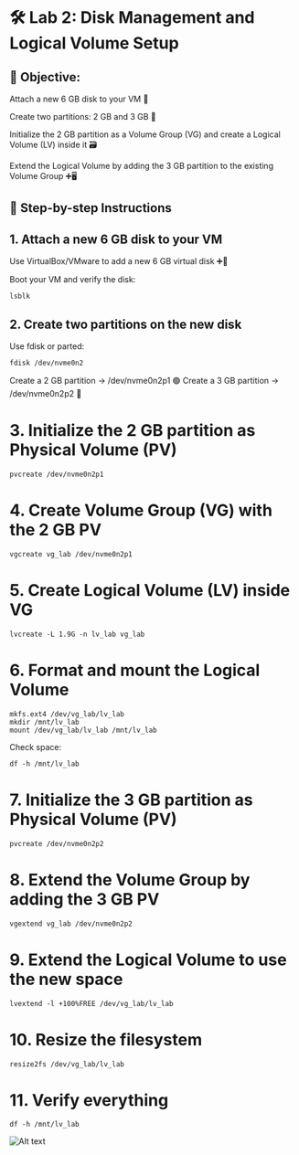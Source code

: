 # 🛠️ Lab 2: Disk Management and Logical Volume Setup

## 🎯 Objective:

Attach a new 6 GB disk to your VM 💾

Create two partitions: 2 GB and 3 GB 🔧

Initialize the 2 GB partition as a Volume Group (VG) and create a Logical Volume (LV) inside it 🗃️

Extend the Logical Volume by adding the 3 GB partition to the existing Volume Group ➕🖥️

## 📝 Step-by-step Instructions

## 1. Attach a new 6 GB disk to your VM
Use VirtualBox/VMware to add a new 6 GB virtual disk ➕💾

Boot your VM and verify the disk:

```
lsblk
```
## 2. Create two partitions on the new disk
Use fdisk or parted:

```
fdisk /dev/nvme0n2
```
Create a 2 GB partition → /dev/nvme0n2p1 🟢
Create a 3 GB partition → /dev/nvme0n2p2 🔵

# 3. Initialize the 2 GB partition as Physical Volume (PV)

```
pvcreate /dev/nvme0n2p1
```

# 4. Create Volume Group (VG) with the 2 GB PV

```
vgcreate vg_lab /dev/nvme0n2p1
```
# 5. Create Logical Volume (LV) inside VG

```
lvcreate -L 1.9G -n lv_lab vg_lab
```

# 6. Format and mount the Logical Volume

```
mkfs.ext4 /dev/vg_lab/lv_lab
mkdir /mnt/lv_lab
mount /dev/vg_lab/lv_lab /mnt/lv_lab
```
Check space:

```
df -h /mnt/lv_lab
```

# 7. Initialize the 3 GB partition as Physical Volume (PV)

```
pvcreate /dev/nvme0n2p2
```
# 8. Extend the Volume Group by adding the 3 GB PV

```
vgextend vg_lab /dev/nvme0n2p2
```

# 9. Extend the Logical Volume to use the new space

```
lvextend -l +100%FREE /dev/vg_lab/lv_lab
```

# 10. Resize the filesystem

```
resize2fs /dev/vg_lab/lv_lab
```

# 11. Verify everything

```
df -h /mnt/lv_lab
```

![Alt text](./images/df-h.jpg)